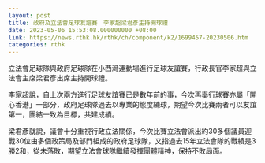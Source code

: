 ```yaml
---
layout: post
title: 政府及立法會足球友誼賽　李家超梁君彥主持開球禮
date: 2023-05-06 15:53:08.000000000 +08:00
link: https://news.rthk.hk/rthk/ch/component/k2/1699457-20230506.htm
categories: rthk
---
```


立法會足球隊與政府足球隊在小西灣運動場進行足球友誼賽，行政長官李家超與立法會主席梁君彥出席主持開球禮。

李家超說，自上次兩方進行足球友誼賽已是數年前的事，今次再舉行球賽亦屬「開心香港」一部分，政府足球隊過去以專業的態度練球，期望今次比賽兩者可以友誼第一，團結一致為目標，共建成績。

梁君彥就說，議會十分重視行政立法關係，今次比賽立法會派出約30多個議員迎戰30位由多個政策局及部門組成的政府足球隊，又指過去15年立法會隊的戰績是3勝2和，從未落敗，期望立法會球隊繼續發揮團體精神，保持不敗局面。
